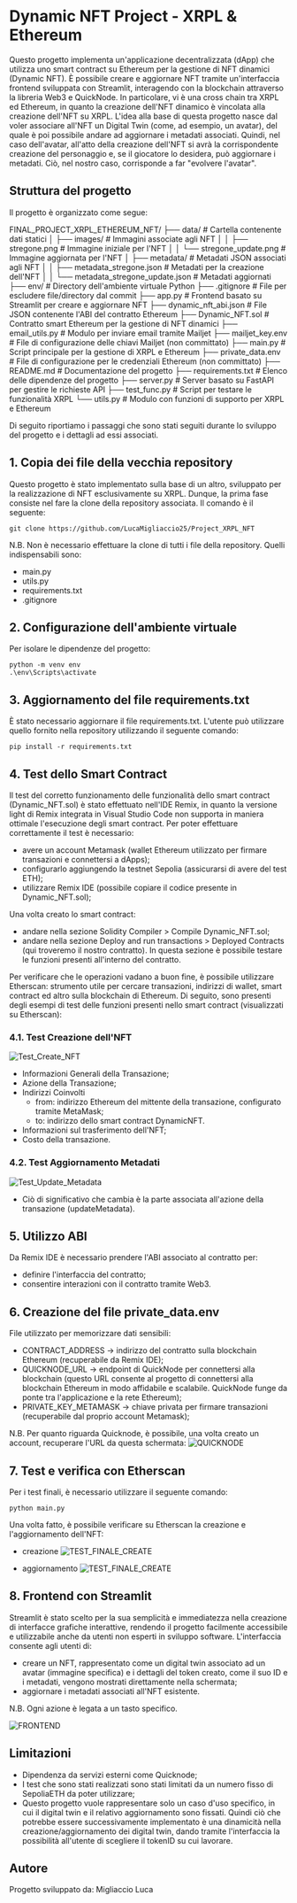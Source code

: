 # Dynamic NFT Project - XRPL & Ethereum

Questo progetto implementa un'applicazione decentralizzata (dApp) che utilizza uno smart contract su Ethereum per la gestione di NFT dinamici (Dynamic NFT). È possibile creare e aggiornare NFT tramite un'interfaccia frontend sviluppata con Streamlit, interagendo con la blockchain attraverso la libreria Web3 e QuickNode. In particolare, vi è una cross chain tra XRPL ed Ethereum, in quanto la creazione dell'NFT dinamico è vincolata alla creazione dell'NFT su XRPL.
L'idea alla base di questa progetto nasce dal voler associare all'NFT un Digital Twin (come, ad esempio, un avatar), del quale è poi possibile andare ad aggiornare i metadati associati. Quindi, nel caso dell'avatar, all'atto della creazione dell'NFT si avrà la corrispondente creazione del personaggio e, se il giocatore lo desidera, può aggiornare i metadati. Ciò, nel nostro caso, corrisponde a far "evolvere l'avatar".

## Struttura del progetto
Il progetto è organizzato come segue:

FINAL_PROJECT_XRPL_ETHEREUM_NFT/
├── data/                                   # Cartella contenente dati statici
│   ├── images/                             # Immagini associate agli NFT
│   │   ├── stregone.png                    # Immagine iniziale per l'NFT
│   │   └── stregone_update.png             # Immagine aggiornata per l'NFT
│   ├── metadata/                           # Metadati JSON associati agli NFT
│   │   ├── metadata_stregone.json          # Metadati per la creazione dell'NFT
│   │   └── metadata_stregone_update.json   # Metadati aggiornati
├── env/                                    # Directory dell'ambiente virtuale Python
├── .gitignore                              # File per escludere file/directory dal commit
├── app.py                                  # Frontend basato su Streamlit per creare e aggiornare NFT
├── dynamic_nft_abi.json                    # File JSON contenente l'ABI del contratto Ethereum
├── Dynamic_NFT.sol                         # Contratto smart Ethereum per la gestione di NFT dinamici
├── email_utils.py                          # Modulo per inviare email tramite Mailjet
├── mailjet_key.env                         # File di configurazione delle chiavi Mailjet (non committato)
├── main.py                                 # Script principale per la gestione di XRPL e Ethereum
├── private_data.env                        # File di configurazione per le credenziali Ethereum (non committato)
├── README.md                               # Documentazione del progetto
├── requirements.txt                        # Elenco delle dipendenze del progetto
├── server.py                               # Server basato su FastAPI per gestire le richieste API
├── test_func.py                            # Script per testare le funzionalità XRPL
└── utils.py                                # Modulo con funzioni di supporto per XRPL e Ethereum

Di seguito riportiamo i passaggi che sono stati seguiti durante lo sviluppo del progetto e i dettagli ad essi associati.

## 1. Copia dei file della vecchia repository
Questo progetto è stato implementato sulla base di un altro, sviluppato per la realizzazione di NFT esclusivamente su XRPL. Dunque, la prima fase consiste nel fare la clone della repository associata. Il comando è il seguente:

```
git clone https://github.com/LucaMigliaccio25/Project_XRPL_NFT
```

N.B. Non è necessario effettuare la clone di tutti i file della repository. Quelli indispensabili sono:
- main.py
- utils.py
- requirements.txt
- .gitignore

## 2. Configurazione dell'ambiente virtuale
Per isolare le dipendenze del progetto:

```
python -m venv env
.\env\Scripts\activate
```

## 3. Aggiornamento del file requirements.txt
È stato necessario aggiornare il file requirements.txt. L'utente può utilizzare quello fornito nella repository utilizzando il seguente comando:

```
pip install -r requirements.txt
```

## 4. Test dello Smart Contract
Il test del corretto funzionamento delle funzionalità dello smart contract (Dynamic_NFT.sol) è stato effettuato nell'IDE Remix, in quanto la versione light di Remix integrata in Visual Studio Code non supporta in maniera ottimale l'esecuzione degli smart contract.
Per poter effettuare correttamente il test è necessario:
- avere un account Metamask (wallet Ethereum utilizzato per firmare transazioni e connettersi a dApps);
- configurarlo aggiungendo la testnet Sepolia (assicurarsi di avere del test ETH);
- utilizzare Remix IDE (possibile copiare il codice presente in Dynamic_NFT.sol);

Una volta creato lo smart contract:
- andare nella sezione Solidity Compiler > Compile Dynamic_NFT.sol;
- andare nella sezione Deploy and run transactions > Deployed Contracts (qui troveremo il nostro contratto). In questa sezione è possibile testare le funzioni presenti all'interno del contratto.

Per verificare che le operazioni vadano a buon fine, è possibile utilizzare Etherscan: strumento utile per cercare transazioni, indirizzi di wallet, smart contract ed altro sulla blockchain di Ethereum. Di seguito, sono presenti degli esempi di test delle funzioni presenti nello smart contract (visualizzati su Etherscan):

### 4.1. Test Creazione dell'NFT
![Test_Create_NFT](img/TEST_CREATE_NFT.png)

- Informazioni Generali della Transazione;
- Azione della Transazione;
- Indirizzi Coinvolti
    - from: indirizzo Ethereum del mittente della transazione, configurato tramite MetaMask;
    - to: indirizzo dello smart contract DynamicNFT.
- Informazioni sul trasferimento dell'NFT;
- Costo della transazione.

### 4.2. Test Aggiornamento Metadati
![Test_Update_Metadata](img/TEST_CREATE_NFT.png)

- Ciò di significativo che cambia è la parte associata all'azione della transazione (updateMetadata).

## 5. Utilizzo ABI
Da Remix IDE è necessario prendere l'ABI associato al contratto per:
- definire l'interfaccia del contratto;
- consentire interazioni con il contratto tramite Web3.

## 6. Creazione del file private_data.env
File utilizzato per memorizzare dati sensibili:
- CONTRACT_ADDRESS -> indirizzo del contratto sulla blockchain Ethereum (recuperabile da Remix IDE);
- QUICKNODE_URL -> endpoint di QuickNode per connettersi alla blockchain (questo URL consente al progetto di connettersi alla blockchain Ethereum in modo affidabile e scalabile. QuickNode funge da ponte tra l'applicazione e la rete Ethereum);
- PRIVATE_KEY_METAMASK -> chiave privata per firmare transazioni (recuperabile dal proprio account Metamask);

N.B. Per quanto riguarda Quicknode, è possibile, una volta creato un account, recuperare l'URL da questa schermata:
![QUICKNODE](img/creazione_endpoint_con_quicknode.png)

## 7. Test e verifica con Etherscan
Per i test finali, è necessario utilizzare il seguente comando:

```
python main.py
```

Una volta fatto, è possibile verificare su Etherscan la creazione e l'aggiornamento dell'NFT:
- creazione
![TEST_FINALE_CREATE](img/TEST_FINALE_ETHERSCAN_CREATE_DYNAMIC_NFT.png)

- aggiornamento
![TEST_FINALE_CREATE](img/TEST_FINALE_ETHERSCAN_UPDATE_METADATA.png)

## 8. Frontend con Streamlit
Streamlit è stato scelto per la sua semplicità e immediatezza nella creazione di interfacce grafiche interattive, rendendo il progetto facilmente accessibile e utilizzabile anche da utenti non esperti in sviluppo software.
L'interfaccia consente agli utenti di:
- creare un NFT, rappresentato come un digital twin associato ad un avatar (immagine specifica) e i dettagli del token creato, come il suo ID e i metadati, vengono mostrati direttamente nella schermata;
- aggiornare i metadati associati all'NFT esistente.

N.B. Ogni azione è legata a un tasto specifico.

![FRONTEND](img/FRONTEND_STREAMLIT.png)

## Limitazioni
- Dipendenza da servizi esterni come Quicknode;
- I test che sono stati realizzati sono stati limitati da un numero fisso di SepoliaETH da poter utilizzare;
- Questo progetto vuole rappresentare solo un caso d'uso specifico, in cui il digital twin e il relativo aggiornamento sono fissati. Quindi ciò che potrebbe essere successivamente implementato è una dinamicità nella creazione/aggiornamento dei digital twin, dando tramite l'interfaccia la possibilità all'utente di scegliere il tokenID su cui lavorare.

## Autore
Progetto sviluppato da: Migliaccio Luca